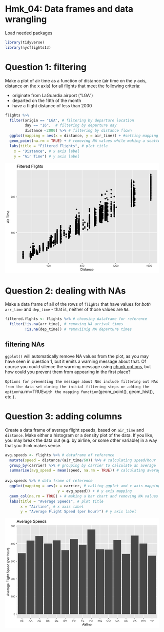 # Hmk_04: Data frames and data wrangling

Load needed packages

``` r
library(tidyverse)
library(nycflights13)
```

# Question 1: filtering

Make a plot of air time as a function of distance (air time on the y
axis, distance on the x axis) for all flights that meet the following
criteria:

- originate from LaGuardia airport (“LGA”)
- departed on the 16th of the month
- have a flight distance of less than 2000

``` r
flights %>% 
  filter(origin == "LGA", # filtering by departure location
         day == "16",  # filtering by departure day
         distance <2000) %>% # filtering by distance flown
  ggplot(mapping = aes(x = distance, y = air_time)) + #setting mapping parameters
  geom_point(na.rm = TRUE) + # removing NA values while making a scatter plot
  labs(title = "Filtered Flights", # plot title
    x = "Distance", # x axis label
    y = "Air Time") # y axis label
```

![](hmk_04_files/figure-commonmark/unnamed-chunk-2-1.png)

# Question 2: dealing with NAs

Make a data frame of all of the rows of `flights` that have values for
*both* `arr_time` and `dep_time` - that is, neither of those values are
`NA`.

``` r
filtered.flghts <- flights %>% # choosing dataframe for reference
  filter(!is.na(arr_time), # removing NA arrival times
         !is.na(dep_time)) # removiinig NA departure times
```

## filtering NAs

`ggplot()` will automatically remove NA values from the plot, as you may
have seen in question 1, but it emits a warning message about that. Of
course you could silence the warning message using [chunk
options](https://bookdown.org/yihui/rmarkdown-cookbook/chunk-options.html),
but how could you prevent them from appearing in the first place?

`Options for preventing the message about NAs include filtering out NAs from the data set during the initial filtering steps or adding the option`na.rm=TRUE`with the mapping function`(geom_point(),
geom_hist(), etc.)`.`

# Question 3: adding columns

Create a data frame of average flight speeds, based on `air_time` and
`distance`. Make either a histogram or a density plot of the data. If
you like, you may break the data out (e.g. by airline, or some other
variable) in a way that you think makes sense.

``` r
avg.speeds <- flights %>% # dataframe of reference
  mutate(speed = distance/(air_time/60)) %>% # calculating speed/hour
  group_by(carrier) %>% # grouping by carrier to calculate an average
  summarise(avg_speed = mean(speed, na.rm = TRUE)) # calculating average speed per airline

avg.speeds %>% # data frame of reference
  ggplot(mapping = aes(x = carrier, # calling ggplot and x axis mapping
                        y = avg_speed)) + # y axis mapping
  geom_col(na.rm = TRUE) + # making a bar chart and removing NA values
  labs(title = "Average Speeds", # plot title
       x = "Airline", # x axis label
       y = "Average Flight Speed (per hour)") # y axis label
```

![](hmk_04_files/figure-commonmark/unnamed-chunk-4-1.png)
